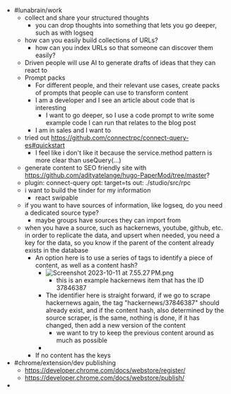- #lunabrain/work
	- collect and share your structured thoughts
		- you can drop thoughts into something that lets you go deeper, such as with logseq
	- how can you easily build collections of URLs?
		- how can you index URLs so that someone can discover them easily?
	- Driven people will use AI to generate drafts of ideas that they can react to
	- Prompt packs
		- For different people, and their relevant use cases, create packs of prompts that people can use to transform content
		- I am a developer and I see an article about code that is interesting
			- I want to go deeper, so I use a code prompt to write some example code I can run that relates to the blog post
		- I am in sales and I want to
	- tried out https://github.com/connectrpc/connect-query-es#quickstart
		- I feel like i don't like it because the service.method pattern is more clear than useQuery(...)
	- generate content to SEO friendly site with https://github.com/adityatelange/hugo-PaperMod/tree/master?
	- plugin: connect-query
	  opt: target=ts
	  out: ./studio/src/rpc
	- i want to build the tinder for my information
		- react swipable
	- if you want to have sources of information, like logseq, do you need a dedicated source type?
		- maybe groups have sources they can import from
	- when you have a source, such as hackernews, youtube, github, etc. in order to replicate the data, and upsert when needed, you need a key for the data, so you know if the parent of the content already exists in the database
		- An option here is to use a series of tags to identify a piece of content, as well as a content hash?
			- ![Screenshot 2023-10-11 at 7.55.27 PM.png](../assets/Screenshot_2023-10-11_at_7.55.27 PM_1697079339784_0.png)
				- this is an example hackernews item that has the ID 37846387
			- The identifier here is straight forward, if we go to scrape hackernews again, the tag "hackernews/37846387" should already exist, and if the content hash, also determined by the source scraper, is the same, nothing is done, if it has changed, then add a new version of the content
				- we want to try to keep the previous content around as much as possible
			-
		- If no content has the keys
- #chrome/extension/dev publishing
	- https://developer.chrome.com/docs/webstore/register/
	- https://developer.chrome.com/docs/webstore/publish/
-